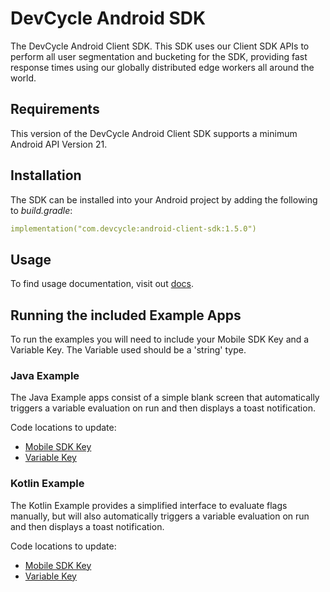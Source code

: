 # DevCycle Android SDK

The DevCycle Android Client SDK. This SDK uses our Client SDK APIs to perform all user segmentation 
and bucketing for the SDK, providing fast response times using our globally distributed edge workers 
all around the world.

## Requirements

This version of the DevCycle Android Client SDK supports a minimum Android API Version 21.

## Installation

The SDK can be installed into your Android project by adding the following to *build.gradle*:

```yaml
implementation("com.devcycle:android-client-sdk:1.5.0")
```

## Usage

To find usage documentation, visit out [docs](https://docs.devcycle.com/docs/sdk/client-side-sdks/android#usage).

## Running the included Example Apps

To run the examples you will need to include your Mobile SDK Key and a Variable Key. The Variable
used should be a 'string' type.

### Java Example

The Java Example apps consist of a simple blank screen that automatically triggers a variable evaluation
on run and then displays a toast notification.

Code locations to update: 
* [Mobile SDK Key](https://github.com/DevCycleHQ/android-client-sdk/blob/main/java-example/src/main/java/com/devcycle/javaexample/JavaApplication.java#L33)
* [Variable Key](https://github.com/DevCycleHQ/android-client-sdk/blob/main/java-example/src/main/java/com/devcycle/javaexample/JavaApplication.java#L38)

### Kotlin Example

The Kotlin Example provides a simplified interface to evaluate flags manually, but will also
automatically triggers a variable evaluation on run and then displays a toast notification.

Code locations to update:
* [Mobile SDK Key](https://github.com/DevCycleHQ/android-client-sdk/blob/main/kotlin-example/src/main/java/com/devcycle/example/KotlinApplication.kt#L27)
* [Variable Key](https://github.com/DevCycleHQ/android-client-sdk/blob/main/kotlin-example/src/main/java/com/devcycle/example/KotlinApplication.kt#L33)
